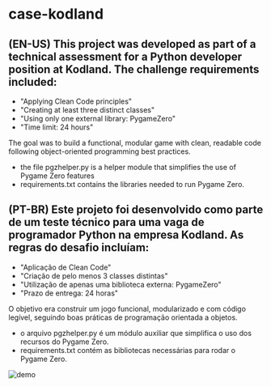 # case-kodland
## (EN-US) This project was developed as part of a technical assessment for a Python developer position at Kodland. The challenge requirements included:

- "Applying Clean Code principles"
- "Creating at least three distinct classes"
- "Using only one external library: PygameZero"
- "Time limit: 24 hours"

The goal was to build a functional, modular game with clean, readable code following object-oriented programming best practices.

- the file pgzhelper.py is a helper module that simplifies the use of Pygame Zero features
- requirements.txt contains the libraries needed to run Pygame Zero.

## (PT-BR) Este projeto foi desenvolvido como parte de um teste técnico para uma vaga de programador Python na empresa Kodland. As regras do desafio incluíam:

- "Aplicação de Clean Code"
- "Criação de pelo menos 3 classes distintas"
- "Utilização de apenas uma biblioteca externa: PygameZero"
- "Prazo de entrega: 24 horas"

O objetivo era construir um jogo funcional, modularizado e com código legível, seguindo boas práticas de programação orientada a objetos.

- o arquivo pgzhelper.py é um módulo auxiliar que simplifica o uso dos recursos do Pygame Zero.
- requirements.txt contém as bibliotecas necessárias para rodar o Pygame Zero.

![demo](https://imgur.com/fXXxCDr.gif)
